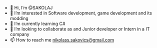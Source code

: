 - 👋 Hi, I’m @SAKOLAJ
- 👀 I’m interested in Software development, game development and its modding
- 🌱 I’m currently learning C#
- 💞️ I’m looking to collaborate as and Junior developer or Intern in a IT company
- 📫 How to reach me nikolass.sakovics@gmail.com
